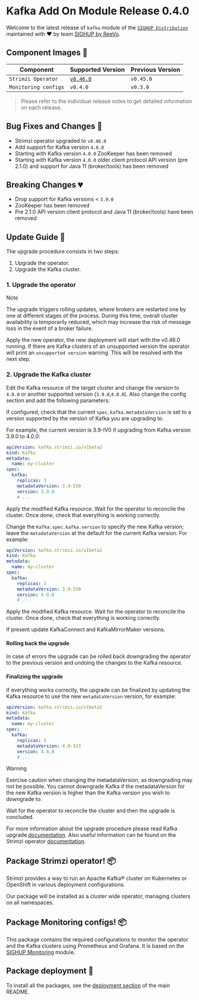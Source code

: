 # Kafka Add On Module Release 0.4.0

Welcome to the latest release of `kafka` module of the [`SIGHUP Distribution`](https://github.com/sighupio/distribution) maintained with ❤️ by team [SIGHUP by ReeVo](https://sighup.io/).

## Component Images 🚢

| Component                | Supported Version                                                                                      | Previous Version |
|--------------------------|--------------------------------------------------------------------------------------------------------|------------------|
| `Strimzi Operator`       | [`v0.46.0`](https://github.com/strimzi/strimzi-kafka-operator/releases/tag/0.46.0)                     | `v0.45.0`        |
| `Monitoring configs`     | `v0.4.0`                                                                                               | `v0.3.0`         |

> Please refer to the individual release notes to get detailed information on each release.

## Bug Fixes and Changes 🐛

- Strimzi operator upgraded to `v0.46.0`
- Add support for Kafka version `4.0.0`
- Starting with Kafka version `4.0.0` ZooKeeper has been removed
- Starting with Kafka version `4.0.0` older client protocol API version (pre 2.1.0) and support for Java 11 (broker/tools) has been removed

## Breaking Changes 💔

- Drop support for Kafka versions < `3.9.0`
- ZooKeeper has been removed
- Pre 2.1.0 API version client protocol and Java 11 (broker/tools) have been removed

## Update Guide 🦮

The upgrade procedure consists in two steps:

1. Upgrade the operator.
2. Upgrade the Kafka cluster.

### 1. Upgrade the operator

> [!NOTE]
> The upgrade triggers rolling updates, where brokers are restarted one by one at different stages of the process. During this time, overall cluster availability is temporarily reduced, which may increase the risk of message loss in the event of a broker failure.

Apply the new operator, the new deployment will start with the v0.46.0 running. If there are Kafka clusters of an unsupported version the operator will print an `unsupported version` warning. This will be resolved with the next step.

### 2. Upgrade the Kafka cluster

Edit the Kafka resource of the target cluster and change the version to `4.0.0` or another supported version (`3.9.0`,`4.0.0`). Also change the config section and add the following parameters:

If configured, check that the current `spec.kafka.metadataVersion` is set to a version supported by the version of Kafka you are upgrading to.

For example, the current version is 3.9-IV0 if upgrading from Kafka version 3.9.0 to 4.0.0:

```yaml
apiVersion: kafka.strimzi.io/v1beta2
kind: Kafka
metadata:
  name: my-cluster
spec:
  kafka:
    replicas: 3
    metadataVersion: 3.9-IV0
    version: 3.9.0
    # ...
```

Apply the modified Kafka resource. Wait for the operator to reconcile the cluster. Once done, check that everything is working correctly.

Change the `Kafka.spec.kafka.version` to specify the new Kafka version; leave the `metadataVersion` at the default for the current Kafka version. For example:

```yaml
apiVersion: kafka.strimzi.io/v1beta2
kind: Kafka
metadata:
  name: my-cluster
spec:
  kafka:
    replicas: 3
    metadataVersion: 3.9-IV0
    version: 4.0.0
    # ...
```

Apply the modified Kafka resource. Wait for the operator to reconcile the cluster. Once done, check that everything is working correctly.

If present update KafkaConnect and KafkaMirrorMaker versions.

#### Rolling back the upgrade

In case of errors the upgrade can be rolled back downgrading the operator to the previous version and undoing the changes to the Kafka resource.

#### Finalizing the upgrade

If everything works correctly, the upgrade can be finalized by updating the Kafka resource to use the new `metadataVersion` version, for example:

```yaml
apiVersion: kafka.strimzi.io/v1beta2
kind: Kafka
metadata:
  name: my-cluster
spec:
  kafka:
    replicas: 3
    metadataVersion: 4.0-IV3
    version: 4.0.0
    # ...
```

> [!WARNING]
> Exercise caution when changing the metadataVersion, as downgrading may not be possible. You cannot downgrade Kafka if the metadataVersion for the new Kafka version is higher than the Kafka version you wish to downgrade to.

Wait for the operator to reconcile the cluster and then the upgrade is concluded.

For more information about the upgrade procedure please read Kafka upgrade [documentation](https://kafka.apache.org/40/documentation.html#upgrade). Also useful information can be found on the Strimzi operator [documentation](https://strimzi.io/docs/operators/0.45.0/full/deploying#proc-upgrade-kafka-kraft-str).

## Package Strimzi operator! 📦

Strimzi provides a way to run an Apache Kafka® cluster on Kubernetes or OpenShift in various deployment configurations.

Our package will be installed as a cluster wide operator, managing clusters on all namespaces.

## Package Monitoring configs! 📦

This package contains the required configurations to monitor the operator and the Kafka clusters using Prometheus and Grafana.
It is based on the [SIGHUP Monitoring][module-monitoring] module.

## Package deployment 🚀

To install all the packages, see the [deployment section](../../README.md#deployment) of the main README.

<!-- Links -->

[module-monitoring]: https://github.com/sighupio/module-monitoring



